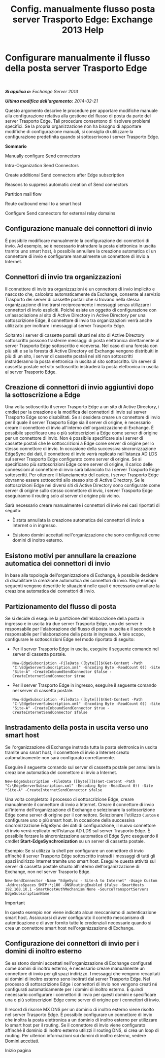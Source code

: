 ﻿---
title: 'Config. manualmente flusso posta server Trasporto Edge: Exchange 2013 Help'
TOCTitle: Configurare manualmente il flusso della posta server Trasporto Edge
ms:assetid: cb4cc165-6c09-44ab-a95f-167ae8ed2485
ms:mtpsurl: https://technet.microsoft.com/it-it/library/Dn606261(v=EXCHG.150)
ms:contentKeyID: 61183412
ms.date: 05/22/2018
mtps_version: v=EXCHG.150
ms.translationtype: MT
---

# Configurare manualmente il flusso della posta server Trasporto Edge

 

_**Si applica a:** Exchange Server 2013_

_**Ultima modifica dell'argomento:** 2014-02-21_

Questo argomento descrive le procedure per apportare modifiche manuale alla configurazione relativa alla gestione del flusso di posta da parte del server Trasporto Edge. Tali procedure consentono di risolvere problemi specifici. Se la propria organizzazione non ha bisogno di apportare modifiche di configurazione manuali, si consiglia di utilizzare la configurazione predefinita quando si sottoscrivono i server Trasporto Edge.

**Sommario**

Manually configure Send connectors

Intra-Organization Send Connectors

Create additional Send connectors after Edge subscription

Reasons to suppress automatic creation of Send connectors

Partition mail flow

Route outbound email to a smart host

Configure Send connectors for external relay domains

## Configurazione manuale dei connettori di invio

È possibile modificare manualmente la configurazione dei connettori di invio. Ad esempio, se è necessario instradare la posta elettronica in uscita tramite uno smart host, è possibile annullare la creazione automatica di un connettore di invio e configurare manualmente un connettore di invio a Internet.

## Connettori di invio tra organizzazioni

Il connettore di invio tra organizzazioni è un connettore di invio implicito e nascosto che, calcolato automaticamente da Exchange, consente al servizio Trasporto dei server di cassette postali che si trovano nella stessa organizzazione di inoltrarsi reciprocamente i messaggi senza utilizzare i connettori di invio espliciti. Poiché esiste un oggetto di configurazione con un'associazione al sito di Active Directory in Active Directory per una sottoscrizione Edge, il connettore di invio tra organizzazioni verrà anche utilizzato per inoltrare i messaggi al server Trasporto Edge.

Soltanto i server di cassette postali situati nel sito di Active Directory sottoscritto possono trasferire messaggi di posta elettronica direttamente al server Trasporto Edge sottoscritto e viceversa. Nel caso di una foresta con più siti e se la foresta di Active Directory ed Exchange vengono distribuiti in più di un sito, i server di cassette postali nei siti non sottoscritti instraderanno la posta elettronica in uscita al sito sottoscritto. Un server di cassetta postale nel sito sottoscritto instraderà la posta elettronica in uscita al server Trasporto Edge.

## Creazione di connettori di invio aggiuntivi dopo la sottoscrizione a Edge

Una volta sottoscritto il server Trasporto Edge a un sito di Active Directory, i cmdlet per la creazione e la modifica dei connettori di invio sul server Trasporto Edge sono disabilitati. Se si desidera creare un connettore di invio per il quale il server Trasporto Edge sia il server di origine, è necessario creare il connettore di invio all'interno dell'organizzazione di Exchange. È possibile specificare una o più sottoscrizioni a Edge come server di origine per un connettore di invio. Non è possibile specificare sia i server di cassette postali che le sottoscrizioni a Edge come server di origine per lo stesso connettore di invio. In occasione della successiva sincronizzazione EdgeSync dei dati, il connettore di invio verrà replicato nell'istanza AD LDS sul server Trasporto Edge configurato come server di origine. Se si specificano più sottoscrizioni Edge come server di origine, il carico delle connessioni al connettore di invio sarà bilanciato tra i server Trasporto Edge sottoscritti. Per ottenere il bilanciamento del carico, i server Trasporto Edge dovranno essere sottoscritti allo stesso sito di Active Directory. Se le sottoscrizioni Edge nei diversi siti di Active Directory sono configurate come server di origine sullo stesso connettore di invio, i server Trasporto Edge eseguiranno il routing solo al server di origine più vicino.

Sarà necessario creare manualmente i connettori di invio nei casi riportati di seguito:

  - È stata annullata la creazione automatica dei connettori di invio a Internet o in ingresso.

  - Esistono domini accettati nell'organizzazione che sono configurati come domini di inoltro esterno.

## Esistono motivi per annullare la creazione automatica dei connettori di invio

In base alla topologia dell'organizzazione di Exchange, è possibile decidere di disabilitare la creazione automatica dei connettori di invio. Negli esempi seguenti vengono descritte le situazioni nelle quali è necessario annullare la creazione automatica dei connettori di invio.

## Partizionamento del flusso di posta

Se si decide di eseguire la partizione dell'elaborazione della posta in ingresso e in uscita tra due server Trasporto Edge, uno dei server è responsabile per l'elaborazione del flusso di posta in uscita e il secondo è responsabile per l'elaborazione della posta in ingresso. A tale scopo, configurare le sottoscrizioni Edge nel modo riportato di seguito:

  - Per il server Trasporto Edge in uscita, eseguire il seguente comando nel server di cassetta postale.
    
        New-EdgeSubscription -FileData ([byte[]]$(Get-Content -Path "C:\EdgeServerSubscription.xml" -Encoding Byte -ReadCount 0)) -Site "Site-A" -CreateInboundSendConnector $false -CreateInternetSendConnector $true

  - Per il server Trasporto Edge in ingresso, eseguire il seguente comando nel server di cassetta postale.
    
        New-EdgeSubscription -FileData ([byte[]]$(Get-Content -Path "C:\EdgeServerSubscription.xml" -Encoding Byte -ReadCount 0)) -Site "Site-A" -CreateInboundSendConnector $true -CreateInternetSendConnector $false

## Instradamento della posta in uscita verso uno smart host

Se l'organizzazione di Exchange instrada tutta la posta elettronica in uscita tramite uno smart host, il connettore di invio a Internet creato automaticamente non sarà configurato correttamente.

Eseguire il seguente comando sul server di cassetta postale per annullare la creazione automatica del connettore di invio a Internet.

    New-EdgeSubscription -FileData ([byte[]]$(Get-Content -Path "C:\EdgeServerSubscription.xml" -Encoding Byte -ReadCount 0)) -Site "Site-A" -CreateInternetSendConnector $false

Una volta completato il processo di sottoscrizione Edge, creare manualmente il connettore di invio a Internet. Creare il connettore di invio all'interno dell'organizzazione di Exchange e selezionare la sottoscrizione Edge come server di origine per il connettore. Selezionare l'utilizzo `Custom` e configurare uno o più smart host. In occasione della successiva sincronizzazione EdgeSync dei dati di configurazione, il nuovo connettore di invio verrà replicato nell'istanza AD LDS sul server Trasporto Edge. È possibile forzare la sincronizzazione automatica di Edge Sync eseguendo il cmdlet **Start-EdgeSynchronization** su un server di cassetta postale.

Esempio: Se si utilizza la shell per configurare un connettore di invio affinché il server Trasporto Edge sottoscritto instradi i messaggi di tutti gli spazi indirizzo Internet tramite uno smart host. Eseguire questa attività sul server di cassetta postale situato all'interno dell'organizzazione di Exchange, non nel server Trasporto Edge.

    New-SendConnector -Name "EdgeSync - Site-A to Internet" -Usage Custom -AddressSpaces SMTP:*;100 -DNSRoutingEnabled $false -SmartHosts 192.168.10.1 -SmartHostAuthMechanism None -SourceTransportServers EdgeSubscriptionName


> [!IMPORTANT]
> In questo esempio non viene indicato alcun meccanismo di autenticazione smart host. Assicurarsi di aver configurato il corretto meccanismo di autenticazione e di aver fornito tutte le credenziali necessarie quando si crea un connettore smart host nell'organizzazione di Exchange.



## Configurazione dei connettori di invio per i domini di inoltro esterno

Se esistono domini accettati nell'organizzazione di Exchange configurati come domini di inoltro esterno, è necessario creare manualmente un connettore di invio per gli spazi indirizzo. I messaggi che vengono recapitati ai domini di inoltro esterno sono inoltrati dal server Trasporto Edge. Nel processo di sottoscrizione Edge i connettori di invio non vengono creati né configurati automaticamente per i domini di inoltro esterno. È quindi necessario configurare i connettori di invio per questi domini e specificare una o più sottoscrizioni Edge come server di origine per i connettori di invio.

Il record di risorse MX DNS per un dominio di inoltro esterno viene risolto nel server Trasporto Edge. È possibile configurare un connettore di invio che inoltra la posta elettronica a un dominio di inoltro esterno per utilizzare lo smart host per il routing. Se il connettore di invio viene configurato affinché il dominio di inoltro esterno utilizzi il routing DNS, si crea un loop di routing. Per ulteriori informazioni sui domini di inoltro esterno, vedere [Domini accettati](accepted-domains-exchange-2013-help.md).

Inizio pagina


